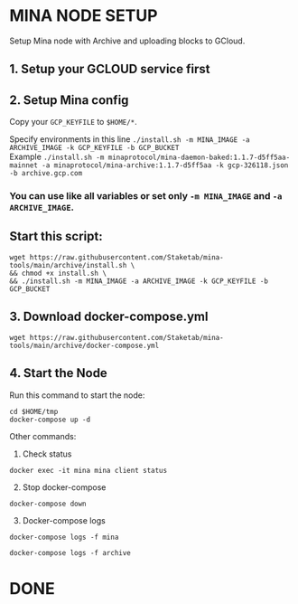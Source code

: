 # MINA NODE SETUP
Setup Mina node with Archive and uploading blocks to GCloud.

## 1. Setup your GCLOUD service first
## 2. Setup Mina config
Copy your `GCP_KEYFILE` to `$HOME/*`.  

Specify environments in this line `./install.sh -m MINA_IMAGE -a ARCHIVE_IMAGE -k GCP_KEYFILE -b GCP_BUCKET`  
Example `./install.sh -m minaprotocol/mina-daemon-baked:1.1.7-d5ff5aa-mainnet -a minaprotocol/mina-archive:1.1.7-d5ff5aa -k gcp-326118.json -b archive.gcp.com`  
### You can use like all variables or set only `-m MINA_IMAGE` and `-a ARCHIVE_IMAGE`.

## Start this script:
```
wget https://raw.githubusercontent.com/Staketab/mina-tools/main/archive/install.sh \
&& chmod +x install.sh \
&& ./install.sh -m MINA_IMAGE -a ARCHIVE_IMAGE -k GCP_KEYFILE -b GCP_BUCKET
```
## 3. Download docker-compose.yml
```
wget https://raw.githubusercontent.com/Staketab/mina-tools/main/archive/docker-compose.yml
```
## 4. Start the Node
Run this command to start the node:  
```
cd $HOME/tmp
docker-compose up -d
```

Other commands:
1. Check status
```
docker exec -it mina mina client status
```
2. Stop docker-compose
```
docker-compose down
```
3. Docker-compose logs
```
docker-compose logs -f mina
```
```
docker-compose logs -f archive
```

# DONE
